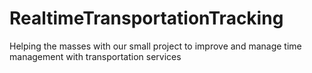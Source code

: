 # RealtimeTransportationTracking
Helping the masses with our small project to improve and manage time management with transportation services
